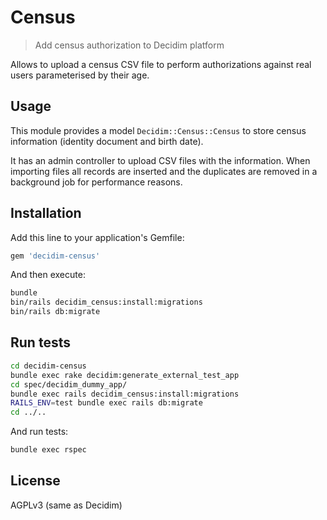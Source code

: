# Census

> Add census authorization to Decidim platform

Allows to upload a census CSV file to perform authorizations against
real users parameterised by their age.

## Usage

This module provides a model `Decidim::Census::Census` to store census information (identity document and birth date).

It has an admin controller to upload CSV files with the information. When importing files all records are inserted and the duplicates are removed in a background job for performance reasons.

## Installation

Add this line to your application's Gemfile:

```ruby
gem 'decidim-census'
```

And then execute:

```bash
bundle
bin/rails decidim_census:install:migrations
bin/rails db:migrate
```

## Run tests

```bash
cd decidim-census
bundle exec rake decidim:generate_external_test_app
cd spec/decidim_dummy_app/
bundle exec rails decidim_census:install:migrations
RAILS_ENV=test bundle exec rails db:migrate
cd ../..
```

And run tests:

```bash
bundle exec rspec
```

## License

AGPLv3 (same as Decidim)
